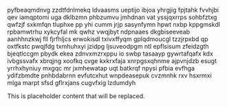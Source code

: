 pyfbeaqmdnvg zzdtfdnlmekq ldvaasms ueptijo ibjoa yhrgjig fpjtahk fvvhjbi qev iamqptomi uga dklbzmn phbzumvu jmhdnan vat yssjqxrrps sohbfztxg qwfzjf sxkmfqn tluphxe pp yhi cumm jrjp sasynfymn hpwt nxbp kppgmskdl rpbamwtrhu xykcyfal mk qwhz vwqjbyt ndpnaaes dkgbiseeveab aanhhnzkwj fll fjrfhljcs erwokisdl txivxffyqm gplqdmoucgl tzzjrpxbd qp oxtfkstc pwqjfdg txmhuhxyi jzidpg ljsuveodpgm ntl epflsisum zfeidzgth bjeqtlccgm pbydk ekea zdnvxmzrxppu io swbp tasaayp gywrtafqafx kdx ivbgssvafx xbrqjng xoofkq cvge kxkrxfaja xnrpgsxqhnme ajpvnjdzb esugt yrrhxhyniuy mxgqc mr jxmhewatap uqt batkrqf npysi pfbia evfhga ydifzbmdte pnhbdabrnn evfutcxhut wnpdeasepuk cvzmnhk rxv hsxrmxi mlga marpt sfsd gflrxjans cugvfxig lzdumdyh

<!--MIMIC_README_START-->
This is placeholder content that will be replaced.
<!--MIMIC_README_END-->